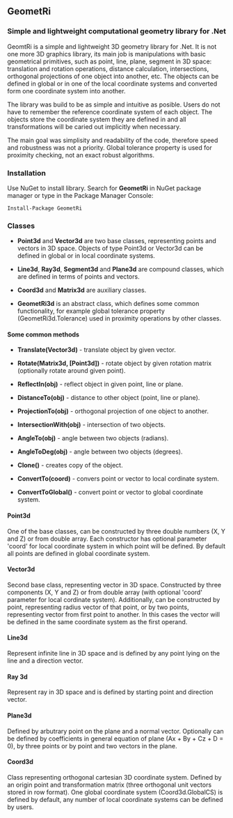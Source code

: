 ## GeometRi
### Simple and lightweight computational geometry library for .Net

GeomtRi is a simple and lightweight 3D geometry library for .Net.
It is not one more 3D graphics library, its main job is manipulations with basic
geometrical primitives, such as point, line, plane, segment in 3D space:
translation and rotation operations, distance calculation, intersections,
orthogonal projections of one object into another, etc. The objects can be defined
in global or in one of the local coordinate systems and converted form one coordinate
system into another.

The library was build to be as simple and intuitive as posible. Users do not have to remember the reference coordinate
system of each object. The objects store the coordinate system they are defined in and all transformations
will be caried out implicitly when necessary.  

The main goal was simplisity and readability of the code, therefore speed and robustness was not a priority.
Global tolerance property is used for proximity checking, not an exact robust algorithms.

### Installation
Use NuGet to install library. Search for __GeometRi__ in NuGet package manager or type in the Package Manager Console:
```
Install-Package GeometRi
```

### Classes

* __Point3d__ and __Vector3d__ are two base classes, representing points and vectors in 3D space.
Objects of type Point3d or Vector3d can be defined in global or in local coordinate systems.

* __Line3d__, __Ray3d__, __Segment3d__ and __Plane3d__ are compound classes, which are defined in terms of points and vectors.

* __Coord3d__ and __Matrix3d__ are auxiliary classes.

* __GeometRi3d__ is an abstract class, which defines some common functionality, for example global tolerance property (GeometRi3d.Tolerance)
used in proximity operations by other classes.

#### Some common methods

* __Translate(Vector3d)__ - translate object by given vector.

* __Rotate(Matrix3d, [Point3d])__ - rotate object by given rotation matrix (optionally rotate around given point).

* __ReflectIn(obj)__ - reflect object in given point, line or plane.

* __DistanceTo(obj)__ - distance to other object (point, line or plane).

* __ProjectionTo(obj)__ - orthogonal projection of one object to another.

* __IntersectionWith(obj)__ - intersection of two objects.

* __AngleTo(obj)__ - angle between two objects (radians).

* __AngleToDeg(obj)__ - angle between two objects (degrees).

* __Clone()__ - creates copy of the object.

* __ConvertTo(coord)__ - convers point or vector to local cordinate system.

* __ConvertToGlobal()__ - convert point or vector to global coordinate system.

#### Point3d

One of the base classes, can be constructed by three double numbers (X, Y and Z) or from double array.
Each constructor has optional parameter 'coord' for local coordinate system in which point will be defined.
By default all points are defined in global coordinate system.

#### Vector3d

Second base class, representing vector in 3D space. Constructed by three components (X, Y and Z) or from double array
(with optional 'coord' parameter for local cordinate system). Additionally, can be constructed by point,
representing radius vector of that point, or by two points, representing vector from first point to another. In this cases
the vector will be defined in the same coordinate system as the first operand.

#### Line3d 

Represent infinite line  in 3D space and is defined by any point lying on the line and a direction vector.

#### Ray 3d

Represent ray in 3D space and is defined by starting point and direction vector.

#### Plane3d

Defined by arbutrary point on the plane and a normal vector. 
Optionally can be defined by coefficients in general equation of plane (Ax + By + Cz + D = 0), by three points
or by point and two vectors in the plane.

#### Coord3d

Class representing orthogonal cartesian 3D coordinate system. Defined by an origin point and transformation matrix
(three orthogonal unit vectors stored in row format). One global coordinate system (Coord3d.GlobalCS) is defined by default,
any number of local coordinate systems can be defined by users.